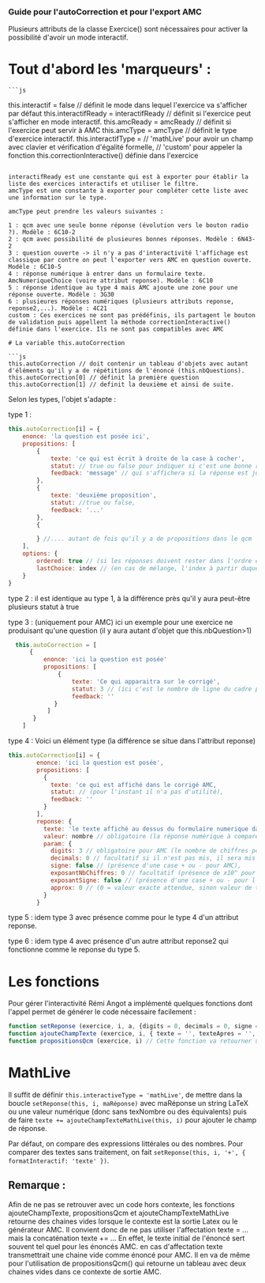 ### Guide pour l'autoCorrection et pour l'export AMC

Plusieurs attributs de la classe Exercice() sont nécessaires pour activer la possibilité d'avoir un mode interactif.

# Tout d'abord les 'marqueurs' :
    ```js
  this.interactif = false // définit le mode dans lequel l'exercice va s'afficher par défaut
  this.interactifReady = interactifReady // définit si l'exercice peut s'afficher en mode interactif.
  this.amcReady = amcReady // définit si l'exercice peut servir à AMC
  this.amcType = amcType // définit le type d'exercice interactif.
  this.interactifType = // 'mathLive' pour avoir un champ avec clavier et vérification d'égalité formelle, 
                        // 'custom' pour appeler la fonction this.correctionInteractive() définie dans l'exercice
  ```

  interactifReady est une constante qui est à exporter pour établir la liste des exercices interactifs et utiliser le filtre.
  amcType est une constante à exporter pour compléter cette liste avec une information sur le type.

  amcType peut prendre les valeurs suivantes :

  1 : qcm avec une seule bonne réponse (évolution vers le bouton radio ?). Modèle : 6C10-2
  2 : qcm avec possibilité de plusieures bonnes réponses. Modèle : 6N43-2
  3 : question ouverte -> il n'y a pas d'interactivité l'affichage est classique par contre on peut l'exporter vers AMC en question ouverte. Modèle : 6C10-5
  4 : réponse numérique à entrer dans un formulaire texte. AmcNumeriqueChoice (voire attribut reponse). Modèle : 6C10
  5 : réponse identique au type 4 mais AMC ajoute une zone pour une réponse ouverte. Modèle : 3G30
  6 : plusieures réponses numériques (plusieurs attributs reponse, reponse2,...). Modèle : 4C21
  custom : Ces exercices ne sont pas prédéfinis, ils partagent le bouton de validation puis appellent la méthode correctionInteractive() définie dans l'exercice. Ils ne sont pas compatibles avec AMC

  # La variable this.autoCorrection

  ```js
  this.autoCorrection // doit contenir un tableau d'objets avec autant d'éléments qu'il y a de répétitions de l'énoncé (this.nbQuestions).
  this.autoCorrection[0] // définit la première question
  this.autoCorrection[1] // definit la deuxième et ainsi de suite.
  ```
  Selon les types, l'objet s'adapte :

  type 1 :
  ```js
  this.autoCorrection[i] = {
      enonce: 'la question est posée ici',
      propositions: [
          {
              texte: 'ce qui est écrit à droite de la case à cocher',
              statut: // true ou false pour indiquer si c'est une bonne réponse (true),
              feedback: 'message' // qui s'affichera si la réponse est juste ou s'il n'y a qu'une erreur
          },
          {
              texte: 'deuxième proposition',
              statut: //true ou false,
              feedback: '...'
          },
          {

          } //.... autant de fois qu'il y a de propositions dans le qcm
      ],
      options: {
          ordered: true // (si les réponses doivent rester dans l'ordre ci-dessus, false si il faut le mélanger),
          lastChoice: index // (en cas de mélange, l'index à partir duquel les propositions restent à leur place, souvent le dernier choix par défaut)
      }
  }
  ```

type 2 : il est identique au type 1, à la différence près qu'il y aura peut-être plusieurs statut à true

type 3 : (uniquement pour AMC) ici un exemple pour une exercice ne produisant qu'une question (il y aura autant d'objet que this.nbQuestion>1)

```js
  this.autoCorrection = [
      { 
          enonce: 'ici la question est posée'
          propositions: [
              { 
                  texte: 'Ce qui apparaitra sur le corrigé',
                  statut: 3 // (ici c'est le nombre de ligne du cadre pour la réponse de l'élève sur AMC),
                  feedback: ''
             }
           ]
       }
    ]
```
 
type 4 : Voici un élément type (la différence se situe dans l'attribut reponse)
```js
this.autoCorrection[i] = {
        enonce: 'ici la question est posée',
        propositions: [
          {
            texte: 'ce qui est affiché dans le corrigé AMC,
            statut: // (pour l'instant il n'a pas d'utilité),
            feedback: ''
          }
        ],
        reponse: {
          texte: 'le texte affiché au dessus du formulaire numerique dans AMC', //facultatif
          valeur: nombre // obligatoire (la réponse numérique à comparer à celle de l'élève), NE PAS METTRE DE STRING à virgule ! 4.9 et non pas 4,9
          param: {
            digits: 3 // obligatoire pour AMC (le nombre de chiffres pour AMC, si digits est mis à 0, alors il sera déterminé pour coller au nombre décimal demandé),
            decimals: 0 // facultatif si il n'est pas mis, il sera mis à 0 (le nombre de chiffres après la virgule pour AMC voir ci-dessus pour digit),
            signe: false // (présence d'une case + ou - pour AMC),
            exposantNbChiffres: 0 // facultatif (présence de x10^ pour AMC si >0 c'est le nombre de chiffres pour l'exposant),
            exposantSigne: false // (présence d'une case + ou - pour l'exposant précédent),
            approx: 0 // (0 = valeur exacte attendue, sinon valeur de tolérance... voire AMC)
          }
        }
```
type 5 : idem type 3 avec présence comme pour le type 4 d'un attribut reponse.

type 6 : idem type 4 avec présence d'un autre attribut reponse2 qui fonctionne comme le reponse du type 5.

# Les fonctions
Pour gérer l'interactivité Rémi Angot a implémenté quelques fonctions dont l'appel permet de générer le code nécessaire facilement :

```js
function setReponse (exercice, i, a, {digits = 0, decimals = 0, signe = false, exposantNbChiffres = 0, exposantSigne = false, approx = 0} = {}) // cette fonction permet de fixer une réponse numérique à une exercice interactif/AMC de type 4 ou de type 5. ( à développer une fonction setReponses() qui fixent les réponses des exercices de type 6). Les trois premiers arguments sont obligatoires : l'exercice appelant (this), l'index de la question (i), une réponse numérique (a). le quatrième est facultatif et ne sert que pour AMC (des valeurs par défaut seront mises garantissant un fonctionnement correct dans la plupart des cas : la fonction d'export AMC calculera le nombre de chiffres à coder à partir de la réponse)
function ajouteChampTexte (exercice, i, { texte = '', texteApres = '', inline = true, numeric = true } = {}) // Cette fonction permet d'ajouter facilement un formulaire texte en bout d'une question pour récupérer la réponses de l'utilisateur. Les deux premiers arguments sont obligatoires.
function propositionsQcm (exercice, i) // Cette fonction va retourner un objet {texte,texteCorr} qui contient les propositions faites pour le qcm avec leur case à cocher pour l'énoncé (texte) et pour la correction (texteCorr). Si le premier est toujours utilisé, on préférera au deuxième souvent la correction classique (à réfléchir : pourquoi ne pas activer la correction classique avec le bouton 'correction détaillée' ?)
```

# MathLive

Il suffit de définir `this.interactiveType = 'mathLive'`, de mettre dans la boucle `setReponse(this, i, maRéponse)` avec maRéponse un string LaTeX ou une valeur numérique (donc sans texNombre ou des équivalents) puis de faire `texte += ajouteChampTexteMathLive(this, i)` pour ajouter le champ de réponse.

Par défaut, on compare des expressions littérales ou des nombres. Pour comparer des textes sans traitement, on fait `setReponse(this, i, '+', { formatInteractif: 'texte' })`.

## Remarque  : 
Afin de ne pas se retrouver avec un code hors contexte, les fonctions ajouteChampTexte, propositionsQcm et ajouteChampTexteMathLive retourne des chaines vides lorsque le contexte est la sortie Latex ou le générateur AMC.
Il convient donc de ne pas utiliser l'affectation texte = ... mais la concaténation texte += ...
En effet, le texte initial de l'énoncé sert souvent tel quel pour les énoncés AMC. en cas d'affectation texte transmettrait une chaine vide comme énoncé pour AMC. Il en va de même pour l'utilisation de propositionsQcm() qui retourne un tableau avec deux chaines vides dans ce contexte de sortie AMC.
